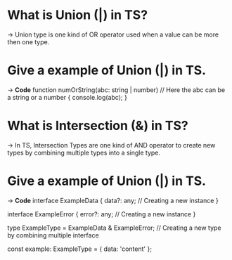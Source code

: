 # What is Union (|) in TS?
-> Union type is one kind of OR operator used when a value can be more then one type.

# Give a example of Union (|) in TS.
-> 
____Code____
function numOrString(abc: string | number) // Here the abc can be a string or a number
    { 
        console.log(abc);
    }


# What is Intersection (&) in TS?
-> In TS, Intersection Types are one kind of AND operator  to create new types by combining multiple types into a single type.

# Give a example of Union (|) in TS.
-> 
____Code____
interface ExampleData {
	data?: any; // Creating a new instance
}

interface ExampleError {
	error?: any;  // Creating a new instance
}

type ExampleType = ExampleData & ExampleError; // Creating a new type by combining multiple interface

const example: ExampleType = { data: 'content' };